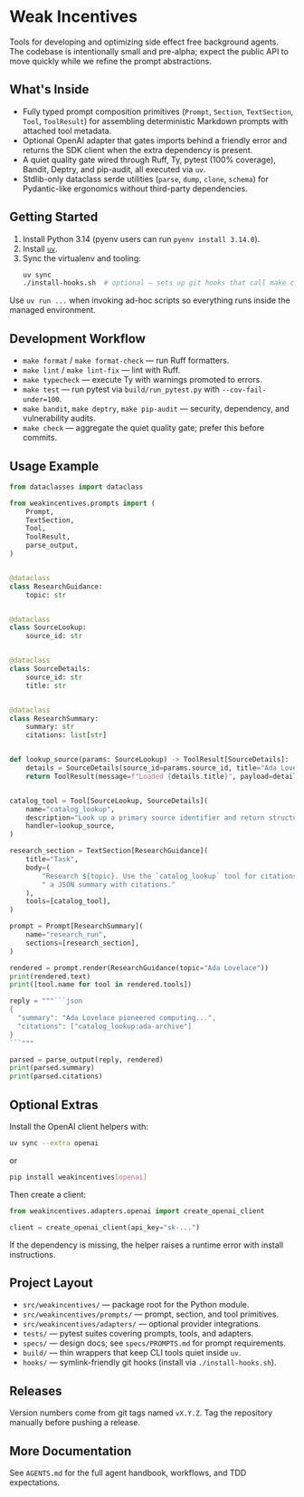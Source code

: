 # Weak Incentives

Tools for developing and optimizing side effect free background agents. The codebase is intentionally small and pre-alpha; expect the public API to move quickly while we refine the prompt abstractions.

## What's Inside

- Fully typed prompt composition primitives (`Prompt`, `Section`, `TextSection`, `Tool`, `ToolResult`) for assembling deterministic Markdown prompts with attached tool metadata.
- Optional OpenAI adapter that gates imports behind a friendly error and returns the SDK client when the extra dependency is present.
- A quiet quality gate wired through Ruff, Ty, pytest (100% coverage), Bandit, Deptry, and pip-audit, all executed via `uv`.
- Stdlib-only dataclass serde utilities (`parse`, `dump`, `clone`, `schema`) for Pydantic-like ergonomics without third-party dependencies.

## Getting Started

1. Install Python 3.14 (pyenv users can run `pyenv install 3.14.0`).
1. Install [`uv`](https://github.com/astral-sh/uv).
1. Sync the virtualenv and tooling:
   ```bash
   uv sync
   ./install-hooks.sh  # optional – sets up git hooks that call make check
   ```

Use `uv run ...` when invoking ad-hoc scripts so everything runs inside the managed environment.

## Development Workflow

- `make format` / `make format-check` — run Ruff formatters.
- `make lint` / `make lint-fix` — lint with Ruff.
- `make typecheck` — execute Ty with warnings promoted to errors.
- `make test` — run pytest via `build/run_pytest.py` with `--cov-fail-under=100`.
- `make bandit`, `make deptry`, `make pip-audit` — security, dependency, and vulnerability audits.
- `make check` — aggregate the quiet quality gate; prefer this before commits.

## Usage Example

````python
from dataclasses import dataclass

from weakincentives.prompts import (
    Prompt,
    TextSection,
    Tool,
    ToolResult,
    parse_output,
)


@dataclass
class ResearchGuidance:
    topic: str


@dataclass
class SourceLookup:
    source_id: str


@dataclass
class SourceDetails:
    source_id: str
    title: str


@dataclass
class ResearchSummary:
    summary: str
    citations: list[str]


def lookup_source(params: SourceLookup) -> ToolResult[SourceDetails]:
    details = SourceDetails(source_id=params.source_id, title="Ada Lovelace Archive")
    return ToolResult(message=f"Loaded {details.title}", payload=details)


catalog_tool = Tool[SourceLookup, SourceDetails](
    name="catalog_lookup",
    description="Look up a primary source identifier and return structured details.",
    handler=lookup_source,
)

research_section = TextSection[ResearchGuidance](
    title="Task",
    body=(
        "Research ${topic}. Use the `catalog_lookup` tool for citations and return"
        " a JSON summary with citations."
    ),
    tools=[catalog_tool],
)

prompt = Prompt[ResearchSummary](
    name="research_run",
    sections=[research_section],
)

rendered = prompt.render(ResearchGuidance(topic="Ada Lovelace"))
print(rendered.text)
print([tool.name for tool in rendered.tools])

reply = """```json
{
  "summary": "Ada Lovelace pioneered computing...",
  "citations": ["catalog_lookup:ada-archive"]
}
```"""

parsed = parse_output(reply, rendered)
print(parsed.summary)
print(parsed.citations)
````

## Optional Extras

Install the OpenAI client helpers with:

```bash
uv sync --extra openai
```

or

```bash
pip install weakincentives[openai]
```

Then create a client:

```python
from weakincentives.adapters.openai import create_openai_client

client = create_openai_client(api_key="sk-...")
```

If the dependency is missing, the helper raises a runtime error with install instructions.

## Project Layout

- `src/weakincentives/` — package root for the Python module.
- `src/weakincentives/prompts/` — prompt, section, and tool primitives.
- `src/weakincentives/adapters/` — optional provider integrations.
- `tests/` — pytest suites covering prompts, tools, and adapters.
- `specs/` — design docs; see `specs/PROMPTS.md` for prompt requirements.
- `build/` — thin wrappers that keep CLI tools quiet inside `uv`.
- `hooks/` — symlink-friendly git hooks (install via `./install-hooks.sh`).

## Releases

Version numbers come from git tags named `vX.Y.Z`. Tag the repository manually before pushing a release.

## More Documentation

See `AGENTS.md` for the full agent handbook, workflows, and TDD expectations.
